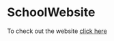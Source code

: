 # SchoolWebsite
To check out the website
<a href="https://antonyjoseph332.github.io/SchoolWebsite/">click here</a>
